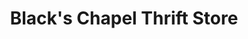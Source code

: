 ---
title: "Black's Chapel Thrift Store"
url: /godwin/blacks-chapel-thrift-store/
shop: Gebrauchtwaren
---